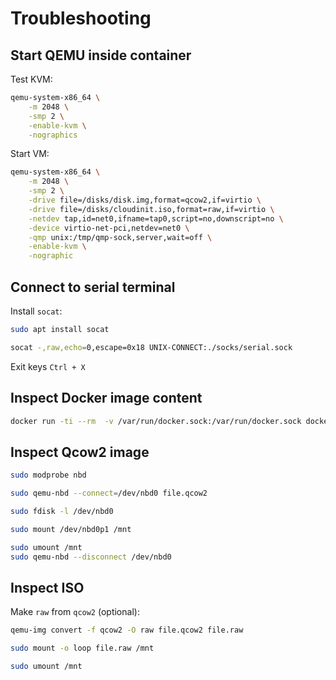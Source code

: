# Troubleshooting

## Start QEMU inside container

Test KVM:
```sh
qemu-system-x86_64 \
    -m 2048 \
    -smp 2 \
    -enable-kvm \
    -nographics
```

Start VM:
```sh
qemu-system-x86_64 \
    -m 2048 \
    -smp 2 \
    -drive file=/disks/disk.img,format=qcow2,if=virtio \
    -drive file=/disks/cloudinit.iso,format=raw,if=virtio \
    -netdev tap,id=net0,ifname=tap0,script=no,downscript=no \
    -device virtio-net-pci,netdev=net0 \
    -qmp unix:/tmp/qmp-sock,server,wait=off \
    -enable-kvm \
    -nographic
```

## Connect to serial terminal

Install `socat`:
```sh
sudo apt install socat
```

```sh
socat -,raw,echo=0,escape=0x18 UNIX-CONNECT:./socks/serial.sock
```

Exit keys `Ctrl + X`

## Inspect Docker image content

```sh
docker run -ti --rm  -v /var/run/docker.sock:/var/run/docker.sock docker.io/wagoodman/dive devmachines/ubuntu
```

## Inspect Qcow2 image

```sh
sudo modprobe nbd
```

```sh
sudo qemu-nbd --connect=/dev/nbd0 file.qcow2
```

```sh
sudo fdisk -l /dev/nbd0
```

```sh
sudo mount /dev/nbd0p1 /mnt
```

```sh
sudo umount /mnt
sudo qemu-nbd --disconnect /dev/nbd0
```

## Inspect ISO

Make `raw` from `qcow2` (optional):
```sh
qemu-img convert -f qcow2 -O raw file.qcow2 file.raw
```

```sh
sudo mount -o loop file.raw /mnt
```

```sh
sudo umount /mnt
```

